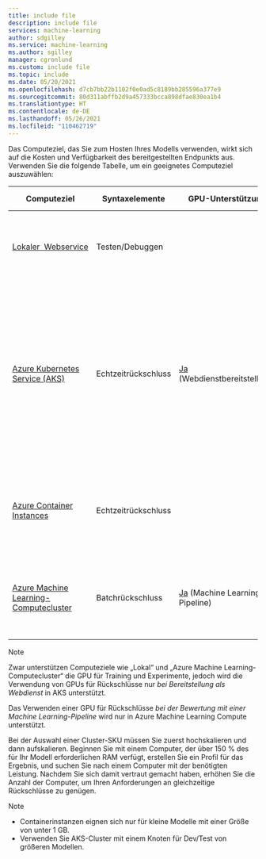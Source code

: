 ```yaml
---
title: include file
description: include file
services: machine-learning
author: sdgilley
ms.service: machine-learning
ms.author: sgilley
manager: cgronlund
ms.custom: include file
ms.topic: include
ms.date: 05/20/2021
ms.openlocfilehash: d7cb7bb22b1102f0e0ad5c8189bb285596a377e9
ms.sourcegitcommit: 80d311abffb2d9a457333bcca898dfae830ea1b4
ms.translationtype: HT
ms.contentlocale: de-DE
ms.lasthandoff: 05/26/2021
ms.locfileid: "110462719"
---
```

Das Computeziel, das Sie zum Hosten Ihres Modells verwenden, wirkt sich auf die Kosten und Verfügbarkeit des bereitgestellten Endpunkts aus. Verwenden Sie die folgende Tabelle, um ein geeignetes Computeziel auszuwählen:

| Computeziel | Syntaxelemente | GPU-Unterstützung | FPGA-Unterstützung | BESCHREIBUNG |
| ----- | ----- | ----- | ----- | ----- |
| [Lokaler&nbsp;&nbsp;Webservice](../articles/machine-learning/how-to-deploy-local-container-notebook-vm.md) | Testen/Debuggen | &nbsp; | &nbsp; | Für eingeschränkte Tests und Problembehandlung verwenden. Die Hardwarebeschleunigung hängt von der Verwendung von Bibliotheken im lokalen System ab.
| [Azure Kubernetes Service (AKS)](../articles/machine-learning/how-to-deploy-azure-kubernetes-service.md) | Echtzeitrückschluss |  [Ja](../articles/machine-learning/how-to-deploy-with-triton.md) (Webdienstbereitstellung) | [Ja](../articles/machine-learning/how-to-deploy-fpga-web-service.md)   |Für hochgradig skalierbare Produktionsbereitstellungen verwenden. Bietet schnelle Antwortzeiten und die automatische Skalierung von bereitgestellten Diensten. Die automatische Skalierung von Clustern wird vom Azure Machine Learning SDK nicht unterstützt. Die Knoten in Ihrem AKS-Cluster können Sie über die entsprechende Benutzeroberfläche im Azure-Portal ändern. <br/><br/> Wird im Designer unterstützt. |
| [Azure Container Instances](../articles/machine-learning/how-to-deploy-azure-container-instance.md) | Echtzeitrückschluss | &nbsp;  | &nbsp; | Für CPU-lastige Workloads im kleinen Maßstab verwenden, die weniger als 48 GB Arbeitsspeicher erfordern. Sie müssen keinen Cluster verwalten. <br/><br/> Wird im Designer unterstützt. |
| [Azure Machine Learning-Computecluster](../articles/machine-learning/tutorial-pipeline-batch-scoring-classification.md) | Batchrückschluss&nbsp; | [Ja](../articles/machine-learning/tutorial-pipeline-batch-scoring-classification.md) (Machine Learning-Pipeline) | &nbsp;  | Ausführen von Batchbewertungen auf serverlosen Computezielen. Unterstützt virtuelle Computer mit normaler und niedriger Priorität. Keine Unterstützung für Echtzeitrückschlüsse|

> [!NOTE]
> Zwar unterstützen Computeziele wie „Lokal“ und „Azure Machine Learning-Computecluster“ die GPU für Training und Experimente, jedoch wird die Verwendung von GPUs für Rückschlüsse nur _bei Bereitstellung als Webdienst_ in AKS unterstützt.
>
> Das Verwenden einer GPU für Rückschlüsse _bei der Bewertung mit einer Machine Learning-Pipeline_ wird nur in Azure Machine Learning Compute unterstützt.
> 
> Bei der Auswahl einer Cluster-SKU müssen Sie zuerst hochskalieren und dann aufskalieren. Beginnen Sie mit einem Computer, der über 150 % des für Ihr Modell erforderlichen RAM verfügt, erstellen Sie ein Profil für das Ergebnis, und suchen Sie nach einem Computer mit der benötigten Leistung. Nachdem Sie sich damit vertraut gemacht haben, erhöhen Sie die Anzahl der Computer, um Ihren Anforderungen an gleichzeitige Rückschlüsse zu genügen.

> [!NOTE]
> * Containerinstanzen eignen sich nur für kleine Modelle mit einer Größe von unter 1 GB.
> * Verwenden Sie AKS-Cluster mit einem Knoten für Dev/Test von größeren Modellen.
